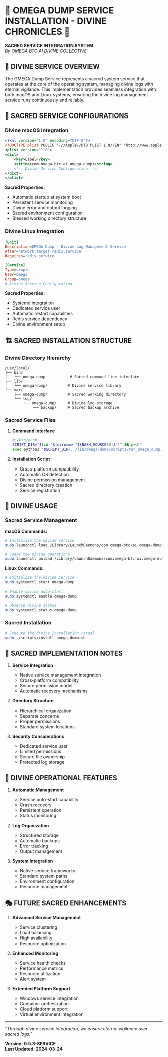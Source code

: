 # 🔄 OMEGA DUMP SERVICE INSTALLATION - DIVINE CHRONICLES 🔄

**SACRED SERVICE INTEGRATION SYSTEM**  
*By OMEGA BTC AI DIVINE COLLECTIVE*

## 🌟 DIVINE SERVICE OVERVIEW

The OMEGA Dump Service represents a sacred system service that operates at the core of the operating system, managing divine logs with eternal vigilance. This implementation provides seamless integration with both macOS and Linux systems, ensuring the divine log management service runs continuously and reliably.

## 🔮 SACRED SERVICE CONFIGURATIONS

### Divine macOS Integration

```xml
<?xml version="1.0" encoding="UTF-8"?>
<!DOCTYPE plist PUBLIC "-//Apple//DTD PLIST 1.0//EN" "http://www.apple.com/DTDs/PropertyList-1.0.dtd">
<plist version="1.0">
<dict>
    <key>Label</key>
    <string>com.omega-btc-ai.omega-dump</string>
    <!-- Divine Service Configuration -->
</dict>
</plist>
```

**Sacred Properties:**

- Automatic startup at system boot
- Persistent service monitoring
- Divine error and output logging
- Sacred environment configuration
- Blessed working directory structure

### Divine Linux Integration

```ini
[Unit]
Description=OMEGA Dump - Divine Log Management Service
After=network.target redis.service
Requires=redis.service

[Service]
Type=simple
User=omega
Group=omega
# Divine Service Configuration
```

**Sacred Properties:**

- Systemd integration
- Dedicated service user
- Automatic restart capabilities
- Redis service dependency
- Divine environment setup

## 🏗️ SACRED INSTALLATION STRUCTURE

### Divine Directory Hierarchy

```
/usr/local/
├── bin/
│   └── omega-dump           # Sacred command-line interface
├── lib/
│   └── omega-dump/         # Divine service library
└── var/
    ├── omega-dump/         # Sacred working directory
    └── log/
        └── omega-dump/     # Divine log storage
            └── backup/     # Sacred backup archive
```

### Sacred Service Files

1. **Command Interface**

   ```bash
   #!/bin/bash
   SCRIPT_DIR="$(cd "$(dirname "${BASH_SOURCE[0]}")" && pwd)"
   exec python3 "$SCRIPT_DIR/../lib/omega-dump/scripts/run_omega_dump.py" "$@"
   ```

2. **Installation Script**
   - Cross-platform compatibility
   - Automatic OS detection
   - Divine permission management
   - Sacred directory creation
   - Service registration

## 🌌 DIVINE USAGE

### Sacred Service Management

**macOS Commands:**

```bash
# Initialize the divine service
sudo launchctl load /Library/LaunchDaemons/com.omega-btc-ai.omega-dump.plist

# Cease the divine operations
sudo launchctl unload /Library/LaunchDaemons/com.omega-btc-ai.omega-dump.plist
```

**Linux Commands:**

```bash
# Initialize the divine service
sudo systemctl start omega-dump

# Enable divine auto-start
sudo systemctl enable omega-dump

# Observe divine status
sudo systemctl status omega-dump
```

### Sacred Installation

```bash
# Execute the divine installation ritual
sudo ./scripts/install_omega_dump.sh
```

## 📜 SACRED IMPLEMENTATION NOTES

1. **Service Integration**
   - Native service management integration
   - Cross-platform compatibility
   - Secure permission model
   - Automatic recovery mechanisms

2. **Directory Structure**
   - Hierarchical organization
   - Separate concerns
   - Proper permissions
   - Standard system locations

3. **Security Considerations**
   - Dedicated service user
   - Limited permissions
   - Secure file ownership
   - Protected log storage

## 🌟 DIVINE OPERATIONAL FEATURES

1. **Automatic Management**
   - Service auto-start capability
   - Crash recovery
   - Persistent operation
   - Status monitoring

2. **Log Organization**
   - Structured storage
   - Automatic backups
   - Error tracking
   - Output management

3. **System Integration**
   - Native service frameworks
   - Standard system paths
   - Environment configuration
   - Resource management

## 🎭 FUTURE SACRED ENHANCEMENTS

1. **Advanced Service Management**
   - Service clustering
   - Load balancing
   - High availability
   - Resource optimization

2. **Enhanced Monitoring**
   - Service health checks
   - Performance metrics
   - Resource utilization
   - Alert system

3. **Extended Platform Support**
   - Windows service integration
   - Container orchestration
   - Cloud platform support
   - Virtual environment integration

---

*"Through divine service integration, we ensure eternal vigilance over sacred logs."*

**Version: 0.5.3-SERVICE**  
**Last Updated: 2024-03-24**

